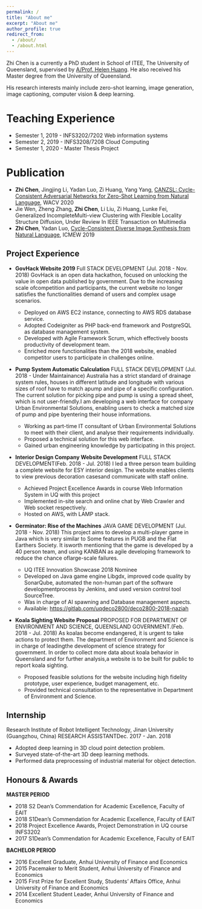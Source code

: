 ```yaml
---
permalink: /
title: "About me"
excerpt: "About me"
author_profile: true
redirect_from: 
  - /about/
  - /about.html
---
```

Zhi Chen is a currently a PhD student in School of ITEE, The University of Queensland, supervised by [A/Prof. Helen Huang]("http://staff.itee.uq.edu.au/huang/"). He also received his Master degree from the University of Queensland.

His research interests mainly include zero-shot learning, image generation, image captioning, computer vision & deep learning.



Teaching Experience
======
* Semester 1, 2019 - INFS3202/7202 Web information systems
* Semester 2, 2019 - INFS3208/7208 Cloud Computing
* Semester 1, 2020 - Master Thesis Project

Publication
======


* **Zhi Chen**, Jingjing Li, Yadan Luo, Zi Huang, Yang Yang, [CANZSL: Cycle-Consistent Adversarial Networks for Zero-Shot Learning from Natural Language]("https://arxiv.org/pdf/1909.09822"), WACV 2020
* Jie Wen, Zheng Zhang, **Zhi Chen**, Li Liu, Zi Huang, Lunke Fei, Generalized IncompleteMulti-view Clustering with Flexible Locality Structure Diffusion, Under Review In IEEE Transaction on Multimedia
* **Zhi Chen**, Yadan Luo, [Cycle-Consistent Diverse Image Synthesis from Natural Language]("https://ieeexplore.ieee.org/iel7/8777006/8794861/08795022.pdf"), ICMEW 2019


Project Experience
------
* **GovHack Website 2019**
Full STACK DEVELOPMENT (Jul. 2018 - Nov. 2018)
GovHack is an open data hackathon, focused on unlocking the value in open data published by government. Due to the increasing scale ofcompetition and participants, the current website no longer satisfies the functionalities demand of users and complex usage scenarios.
  * Deployed on AWS EC2 instance, connecting to AWS RDS database service.
  * Adopted Codeigniter as PHP back-end framework and PostgreSQL as database management system.
  * Developed with Agile Framework Scrum, which effectively boosts productivity of development team.
  * Enriched more functionalities than the 2018 website, enabled competitor users to participate in challenges online.

* **Pump System Automatic Calculation**
FULL STACK DEVELOPMENT (Jul. 2018 - Under Maintainance)
Australia has a strict standard of drainage system rules, houses in different latitude and longitude with various sizes of roof have to match apump and pipe of a specific configuration. The current solution for picking pipe and pump is using a spread sheet, which is not user-friendly.I am developing a web interface for company Urban Environmental Solutions, enabling users to check a matched size of pump and pipe byentering their house informations.
  * Working as part-time IT consultant of Urban Environmental Solutions to meet with their client, and analyse their requirements individually.
  * Proposed a technical solution for this web interface.
  * Gained urban engineering knowledge by participating in this project.

* **Interior Design Company Website Development**
FULL STACK DEVELOPMENT(Feb. 2018 - Jul. 2018)
I led a three person team building a complete website for ESY interior design. The website enables clients to view previous decoration casesand communicate with staff online.
  * Achieved Project Excellence Awards in course Web Information System in UQ with this project
  * Implemented in-site search and online chat by Web Crawler and Web socket respectively.
  * Hosted on AWS, with LAMP stack.

* **Germinator: Rise of the Machines** 
JAVA GAME DEVELOPMENT (Jul. 2018 - Nov. 2018)
This project aims to develop a multi-player game in Java which is very similar to Some features in PUGB and the Flat Earthers Society. It isworth mentioning that the game is developed by a 40 person team, and using KANBAN as agile developing framework to reduce the chance oflarge-scale failures.
  * UQ ITEE Innovation Showcase 2018 Nominee
  * Developed on Java game engine Libgdx, improved code quality by SonarQube, automated the non-human part of the software developmentprocess by Jenkins, and used version control tool SourceTree.
  * Was in charge of AI spawning and Database management aspects.
  * Available: https://gitlab.com/uqdeco2800/deco2800-2018-naziah

* **Koala Sighting Website Proposal** 
PROPOSED FOR DEPARTMENT OF ENVIRONMENT AND SCIENCE, QUEENSLAND GOVERNMENT.(Feb. 2018 - Jul. 2018)
As koalas become endangered, it is urgent to take actions to protect them. The department of Environment and Science is in charge of leadingthe development of science strategy for government. In order to collect more data about koala behavior in Queensland and for further analysis,a website is to be built for public to report koala sighting.
  * Proposed feasible solutions for the website including high fidelity prototype, user experience, budget management, etc.
  * Provided technical consultation to the representative in Department of Environment and Science.

Internship
------
Research Institute of Robot Intelligent Technology, Jinan University (Guangzhou, China)
RESEARCH ASSISTANTDec. 2017 - Jan. 2018
  * Adopted deep learning in 3D cloud point detection problem.
  * Surveyed state-of-the-art 3D deep learning methods.
  * Performed data preprocessing of industrial material for object detection.

Honours & Awards
------
**MASTER PERIOD**
* 2018 S2 Dean’s Commendation for Academic Excellence, Faculty of EAIT
* 2018 S1Dean’s Commendation for Academic Excellence, Faculty of EAIT
* 2018 Project Excellence Awards, Project Demonstration in UQ course INFS3202
* 2017 S1Dean’s Commendation for Academic Excellence, Faculty of EAIT

**BACHELOR PERIOD**
* 2016 Excellent Graduate, Anhui University of Finance and Economics
* 2015 Pacemaker to Merit Student, Anhui University of Finance and Economics
* 2015 First Prize for Excellent Study, Students’ Affairs Office, Anhui University of Finance and Economics
* 2014 Excellent Student Leader, Anhui University of Finance and Economics
